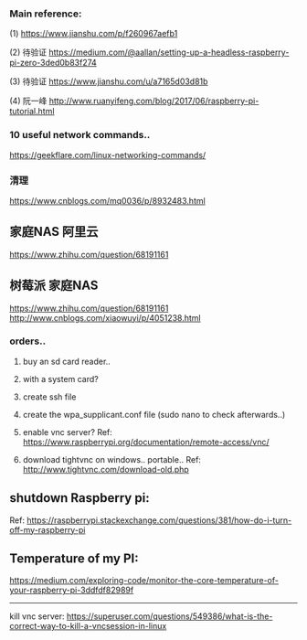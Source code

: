 
### Main reference:
(1) https://www.jianshu.com/p/f260967aefb1

(2) 待验证 https://medium.com/@aallan/setting-up-a-headless-raspberry-pi-zero-3ded0b83f274

(3) 待验证 https://www.jianshu.com/u/a7165d03d81b

(4) 阮一峰 http://www.ruanyifeng.com/blog/2017/06/raspberry-pi-tutorial.html

### 10 useful network commands..
https://geekflare.com/linux-networking-commands/

### 清理
https://www.cnblogs.com/mq0036/p/8932483.html

## 家庭NAS 阿里云
https://www.zhihu.com/question/68191161

## 树莓派 家庭NAS
https://www.zhihu.com/question/68191161
http://www.cnblogs.com/xiaowuyi/p/4051238.html

### orders..
1. buy an sd card reader..

2. with a system card?

3. create ssh file

4. create the wpa_supplicant.conf file (sudo nano to check afterwards..)

5. enable vnc server?  Ref: https://www.raspberrypi.org/documentation/remote-access/vnc/

6. download tightvnc on windows.. portable.. Ref: http://www.tightvnc.com/download-old.php


## shutdown Raspberry pi: 
Ref: https://raspberrypi.stackexchange.com/questions/381/how-do-i-turn-off-my-raspberry-pi

## Temperature of my PI:
https://medium.com/exploring-code/monitor-the-core-temperature-of-your-raspberry-pi-3ddfdf82989f

------

kill vnc server: https://superuser.com/questions/549386/what-is-the-correct-way-to-kill-a-vncsession-in-linux



